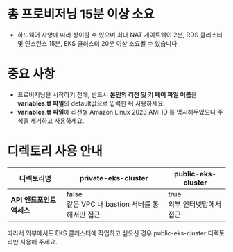 # 총 프로비저닝 15분 이상 소요
- 하드웨어 사양에 따라 상이할 수 있으며 최대 NAT 게이트웨이 2분, RDS 클러스터 및 인스턴스 15분, EKS 클러스터 20분 이상 소요될 수 있습니다.

# 중요 사항
- 프로비저닝을 시작하기 전에, 반드시 **본인의 리전 및 키 페어 파일 이름**을 **variables.tf 파일**의 default값으로 입력한 뒤 사용하세요.
- **variables.tf 파일**에 리전별 Amazon Linux 2023 AMI ID 를 명시해두었으니 주석을 제거하고 사용하세요.

# 디렉토리 사용 안내 
|      디렉토리명           | **private-eks-cluster**                       | **public-eks-cluster**                       |
|------------------|------------------------------------------------------|----------------------------------------------|
| **API 엔드포인트 액세스**  | false <br> 같은 VPC 내 bastion 서버를 통해서만 접근         | true <br> 외부 인터넷망에서 접근                  |


따라서 외부에서도 EKS 클러스터에 작업하고 싶으신 경우 public-eks-cluster 디렉토리만 사용해 주세요.
